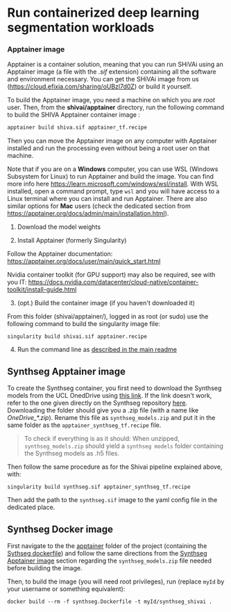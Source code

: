 # Run containerized deep learning segmentation workloads

### Apptainer image

Apptainer is a container solution, meaning that you can run SHiVAi using an Apptainer image (a file with the *.sif* extension) containing all the software and environment necessary. You can get the SHiVAi image from us (https://cloud.efixia.com/sharing/oUBzl7d0Z) or build it yourself.

To build the Apptainer image, you need a machine on which you are *root* user. Then, from the **shivai/apptainer** directory, run the following command to build the SHIVA Apptainer container image :

```bash
apptainer build shiva.sif apptainer_tf.recipe
```
Then you can move the Apptainer image on any computer with Apptainer installed and run the processing even without being a root user on that machine.

Note that if you are on a **Windows** computer, you can use WSL (Windows Subsystem for Linux) to run Apptainer and build the image. You can find more info here https://learn.microsoft.com/windows/wsl/install. With WSL installed, open a command prompt, type `wsl` and you will have access to a Linux terminal where you can install and run Apptainer.
There are also similar options for **Mac** users (check the dedicated section from https://apptainer.org/docs/admin/main/installation.html).

1. Download the model weights

2. Install Apptainer (formerly Singularity)

Follow the Apptainer documentation:
https://apptainer.org/docs/user/main/quick_start.html

Nvidia container toolkit (for GPU support) may also be required, see with you IT:
https://docs.nvidia.com/datacenter/cloud-native/container-toolkit/install-guide.html

3. (opt.) Build the container image (if you haven't downloaded it)

From this folder (shivai/apptainer/), logged in as root (or sudo) use the following command to build the singularity image file:

```singularity build shivai.sif apptainer.recipe```

4. Run the command line as [described in the main readme](../README.md/#running-shivai-from-a-container)

## Synthseg Apptainer image
To create the Synthseg container, you first need to download the Synthseg models from the UCL OnedDrive using [this link](https://liveuclac-my.sharepoint.com/:f:/g/personal/rmappmb_ucl_ac_uk/EtlNnulBSUtAvOP6S99KcAIBYzze7jTPsmFk2_iHqKDjEw?e=rBP0RO). If the link doesn't work, refer to the one given directly on the Synthseg repository [here](https://github.com/BBillot/SynthSeg/tree/master?tab=readme-ov-file#installation).
Downloading the folder should give you a .zip file (with a name like *OneDrive_\*.zip*).
Rename this file as `synthseg_models.zip` and put it in the same folder as the `apptainer_synthseg_tf.recipe` file.

> To check if everything is as it should: When unzipped, `synthseg_models.zip` should yield a `synthseg models` folder containing the Synthseg models as .h5 files.

Then follow the same procedure as for the Shivai pipeline explained above, with:

```singularity build synthseg.sif apptainer_synthseg_tf.recipe```

Then add the path to the `synthseg.sif` image to the yaml config file in the dedicated place.

## Synthseg Docker image
First navigate to the the [apptainer](.) folder of the project (containing the [Sythseg dockerfile](./synthseg.Dockerfile)) and follow the same directions from the [Synthseg Apptainer image](#synthseg-apptainer-image) section regarding the `synthseg_models.zip` file needed before building the image.

Then, to build the image (you will need root privileges), run (replace `myId` by your username or something equivalent):

```
docker build --rm -f synthseg.Dockerfile -t myId/synthseg_shivai .
```
